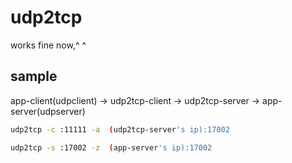 # udp2tcp

works fine now,^ ^ 

## sample

app-client(udpclient) → udp2tcp-client → udp2tcp-server → app-server(udpserver)

```sh udp2tcp-client
udp2tcp -c :11111 -a  (udp2tcp-server's ip):17002
``` 

```sh udp2tcp-server
udp2tcp -s :17002 -z  (app-server's ip):17002
```